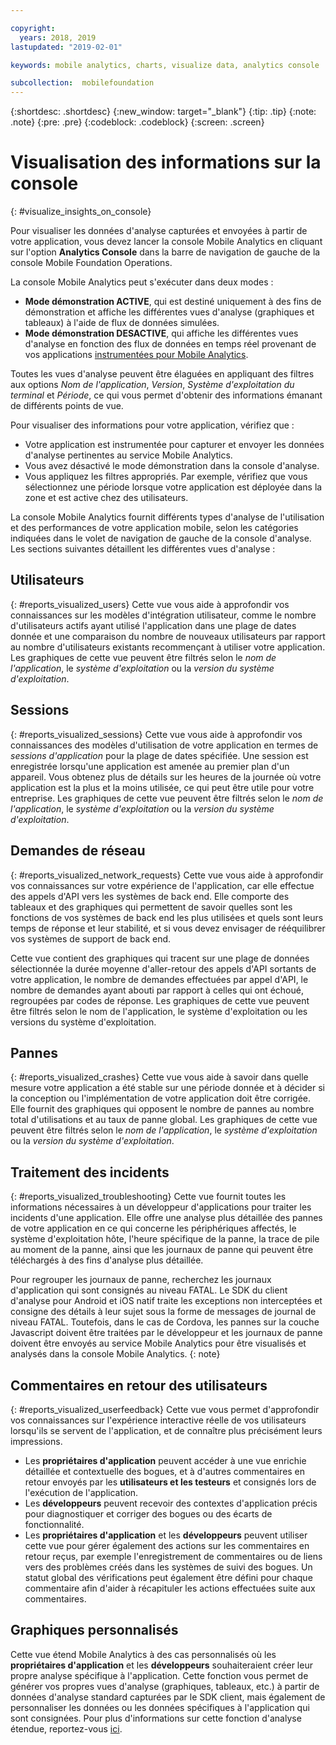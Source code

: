 ```yaml
---

copyright:
  years: 2018, 2019
lastupdated: "2019-02-01"

keywords: mobile analytics, charts, visualize data, analytics console

subcollection:  mobilefoundation
---
```


{:shortdesc: .shortdesc}
{:new_window: target="_blank"}
{:tip: .tip}
{:note: .note}
{:pre: .pre}
{:codeblock: .codeblock}
{:screen: .screen}

# Visualisation des informations sur la console
{: #visualize_insights_on_console}

Pour visualiser les données d'analyse capturées et envoyées à partir de votre application, vous devez lancer la console Mobile Analytics en cliquant sur l'option **Analytics Console** dans la barre de navigation de gauche de la console Mobile Foundation Operations. 

La console Mobile Analytics peut s'exécuter dans deux modes :
  - **Mode démonstration ACTIVE**, qui est destiné uniquement à des fins de démonstration et affiche les différentes vues d'analyse (graphiques et tableaux) à l'aide de flux de données simulées. 
  - **Mode démonstration DESACTIVE**, qui affiche les différentes vues d'analyse en fonction des flux de données en temps réel provenant de vos applications [instrumentées pour Mobile Analytics](/docs/services/mobilefoundation?topic=mobilefoundation-instrument_your_app#instrument_your_app). 

Toutes les vues d'analyse peuvent être élaguées en appliquant des filtres aux options *Nom de l'application*, *Version*, *Système d'exploitation du terminal* et *Période*, ce qui vous permet d'obtenir des informations émanant de différents points de vue. 

Pour visualiser des informations pour votre application, vérifiez que : 
  - Votre application est instrumentée pour capturer et envoyer les données d'analyse pertinentes au service Mobile Analytics. 
  - Vous avez désactivé le mode démonstration dans la console d'analyse. 
  - Vous appliquez les filtres appropriés. Par exemple, vérifiez que vous sélectionnez une période lorsque votre application est déployée dans la zone et est active chez des utilisateurs. 

La console Mobile Analytics fournit différents types d'analyse de l'utilisation et des performances de votre application mobile, selon les catégories indiquées dans le volet de navigation de gauche de la console d'analyse.  Les sections suivantes détaillent les différentes vues d'analyse :


## Utilisateurs
{: #reports_visualized_users}
Cette vue vous aide à approfondir vos connaissances sur les modèles d'intégration utilisateur, comme le nombre d'utilisateurs actifs ayant utilisé l'application dans une plage de dates donnée et une comparaison du nombre de nouveaux utilisateurs par rapport au nombre d'utilisateurs existants recommençant à utiliser votre application. Les graphiques de cette vue peuvent être filtrés selon le *nom de l'application*, le *système d'exploitation* ou la *version du système d'exploitation*.

## Sessions
{: #reports_visualized_sessions}
Cette vue vous aide à approfondir vos connaissances des modèles d'utilisation de votre application en termes de *sessions d'application* pour la plage de dates spécifiée. Une session est enregistrée lorsqu'une application est amenée au premier plan d'un appareil. Vous obtenez plus de détails sur les heures de la journée où votre application est la plus et la moins utilisée, ce qui peut être utile pour votre entreprise. Les graphiques de cette vue peuvent être filtrés selon le *nom de l'application*, le *système d'exploitation* ou la *version du système d'exploitation*.

## Demandes de réseau
{: #reports_visualized_network_requests}
Cette vue vous aide à approfondir vos connaissances sur votre expérience de l'application, car elle effectue des appels d'API vers les systèmes de back end.  Elle comporte des tableaux et des graphiques qui permettent de savoir quelles sont les fonctions de vos systèmes de back end les plus utilisées et quels sont leurs temps de réponse et leur stabilité, et si vous devez envisager de rééquilibrer vos systèmes de support de back end. 

Cette vue contient des graphiques qui tracent sur une plage de données sélectionnée la durée moyenne d'aller-retour des appels d'API sortants de votre application, le nombre de demandes effectuées par appel d'API, le nombre de demandes ayant abouti par rapport à celles qui ont échoué, regroupées par codes de réponse. Les graphiques de cette vue peuvent être filtrés selon le nom de l'application, le système d'exploitation ou les versions du système d'exploitation.

## Pannes
{: #reports_visualized_crashes}
Cette vue vous aide à savoir dans quelle mesure votre application a été stable sur une période donnée et à décider si la conception ou l'implémentation de votre application doit être corrigée. Elle fournit des graphiques qui opposent le nombre de pannes au nombre total d'utilisations et au taux de panne global. Les graphiques de cette vue peuvent être filtrés selon le *nom de l'application*, le *système d'exploitation* ou la *version du système d'exploitation*.


## Traitement des incidents
{: #reports_visualized_troubleshooting}
Cette vue fournit toutes les informations nécessaires à un développeur d'applications pour traiter les incidents d'une application.  Elle offre une analyse plus détaillée des pannes de votre application en ce qui concerne les périphériques affectés, le système d'exploitation hôte, l'heure spécifique de la panne, la trace de pile au moment de la panne, ainsi que les journaux de panne qui peuvent être téléchargés à des fins d'analyse plus détaillée.   

Pour regrouper les journaux de panne, recherchez les journaux d'application qui sont consignés au niveau FATAL. Le SDK du client d'analyse pour Android et iOS natif traite les exceptions non interceptées et consigne des détails à leur sujet sous la forme de messages de journal de niveau FATAL.  Toutefois, dans le cas de Cordova, les pannes sur la couche Javascript doivent être traitées par le développeur et les journaux de panne doivent être envoyés au service Mobile Analytics pour être visualisés et analysés dans la console Mobile Analytics.
{: note}


## Commentaires en retour des utilisateurs
{: #reports_visualized_userfeedback}
Cette vue vous permet d'approfondir vos connaissances sur l'expérience interactive réelle de vos utilisateurs lorsqu'ils se servent de l'application, et de connaître plus précisément leurs impressions.

* Les **propriétaires d'application** peuvent accéder à une vue enrichie détaillée et contextuelle des bogues, et à d'autres commentaires en retour envoyés par les
**utilisateurs et les testeurs** et consignés lors de l'exécution de l'application. 
* Les **développeurs** peuvent recevoir des contextes d'application précis pour diagnostiquer et corriger des bogues ou des écarts de fonctionnalité.
* Les **propriétaires d'application** et les **développeurs** peuvent utiliser cette vue pour gérer également des actions sur les commentaires en retour reçus, par exemple l'enregistrement de commentaires ou de liens vers des problèmes créés dans les systèmes de suivi des bogues.  Un statut global des vérifications peut également être défini pour chaque commentaire afin d'aider à récapituler les actions effectuées suite aux commentaires.

## Graphiques personnalisés
Cette vue étend Mobile Analytics à des cas personnalisés où les **propriétaires d'application** et les **développeurs** souhaiteraient créer leur propre analyse spécifique à l'application. Cette fonction vous permet de générer vos propres vues d'analyse (graphiques, tableaux, etc.) à partir de données d'analyse standard capturées par le SDK client, mais également de personnaliser les données ou les données spécifiques à l'application qui sont consignées. Pour plus d'informations sur cette fonction d'analyse étendue, reportez-vous [ici](/docs/services/mobilefoundation?topic=mobilefoundation-build_custom_charts#build_custom_charts). 
